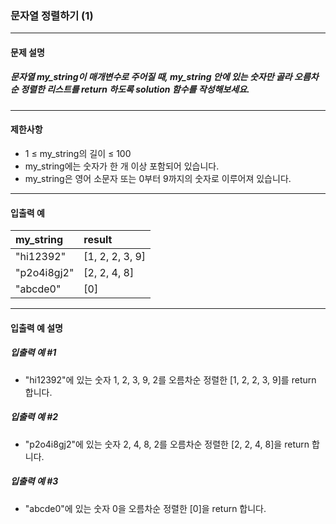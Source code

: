 ### 문자열 정렬하기 (1)

***

#### 문제 설명
##### 문자열 my_string이 매개변수로 주어질 때, my_string 안에 있는 숫자만 골라 오름차순 정렬한 리스트를 return 하도록 solution 함수를 작성해보세요.

***

#### 제한사항
* 1 ≤ my_string의 길이 ≤ 100
* my_string에는 숫자가 한 개 이상 포함되어 있습니다.
* my_string은 영어 소문자 또는 0부터 9까지의 숫자로 이루어져 있습니다.

***

#### 입출력 예
my_string	|result|
|:--        |:--
"hi12392"	|[1, 2, 2, 3, 9]|
"p2o4i8gj2"	|[2, 2, 4, 8]|
"abcde0"	|[0]|

***

#### 입출력 예 설명
##### 입출력 예 #1
* "hi12392"에 있는 숫자 1, 2, 3, 9, 2를 오름차순 정렬한 [1, 2, 2, 3, 9]를 return 합니다.

##### 입출력 예 #2
* "p2o4i8gj2"에 있는 숫자 2, 4, 8, 2를 오름차순 정렬한 [2, 2, 4, 8]을 return 합니다.

##### 입출력 예 #3
* "abcde0"에 있는 숫자 0을 오름차순 정렬한 [0]을 return 합니다.